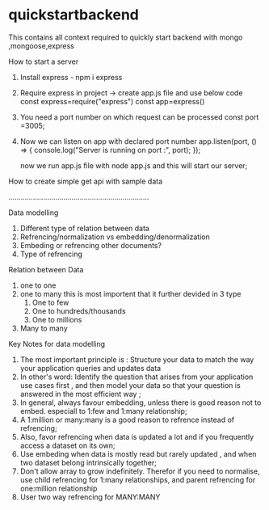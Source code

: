 # quickstartbackend
This contains all context required to quickly start backend with mongo ,mongoose,express 

How to start a server
1. Install express - npm i express 
2. Require express in project -> create app.js file and use below code
   const express=require("express")
   const app=express()
3. You need a port number on which request can be processed 
   const port =3005;
4. Now we can listen on app with declared port number
   app.listen(port, () => {
   console.log("Server is running on port :", port);
   });
   
   now we run app.js file with node app.js and this will start our server; 

How to create simple get api with sample data

.....................................................................

Data modelling 
1. Different type of relation between data
2. Refrencing/normalization vs embedding/denormalization
3. Embeding or refrencing other documents?
4. Type of refrencing 


Relation between Data
1. one to one
2. one to many this is most importent that it further devided in 3 type
   1.  One to few
   2.  One to hundreds/thousands
   3.  One to millions  
3. Many to many

Key Notes for data modelling
1. The most important principle is : Structure your data to match the way your application queries and updates data
2. In other's word: Identify the question that arises from your application use cases first , and then model your data so that your question is answered in      the most efficient way ;
3. In general, always favour embedding, unless there is good reason not to embed. especiall to 1:few and 1:many relationship;
4. A 1:million or many:many is a good reason to refrence instead of refrencing;
5. Also, favor refrencing when data is updated a lot and if you frequently access a dataset on its own;
6. Use embeding when data is mostly read but rarely updated , and when two dataset belong intrinsically together;
7. Don't allow array to grow indefinitely. Therefor if you need to normalise, use child refrencing for 1:many relationships, and parent refrencing for            one:million relationship  
8. User two way refrencing for MANY:MANY
